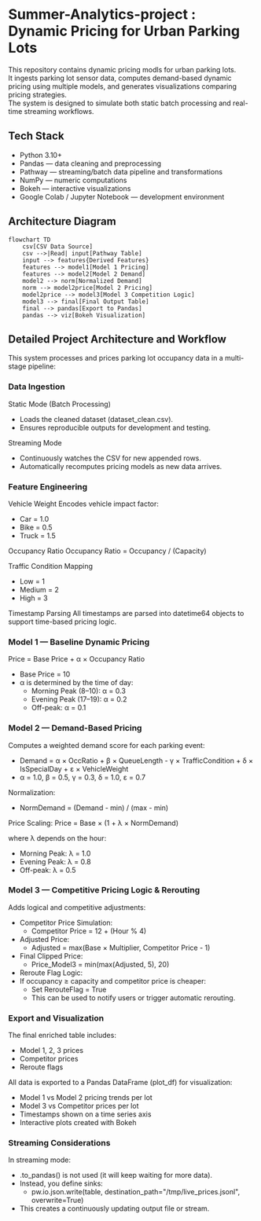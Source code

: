 # Summer-Analytics-project : Dynamic Pricing for Urban Parking Lots

This repository contains dynamic pricing modls for urban parking lots.  
It ingests parking lot sensor data, computes demand-based dynamic pricing using multiple models, and generates visualizations comparing pricing strategies.  
The system is designed to simulate both static batch processing and real-time streaming workflows.


## Tech Stack

- Python 3.10+
- Pandas — data cleaning and preprocessing
- Pathway — streaming/batch data pipeline and transformations
- NumPy — numeric computations
- Bokeh — interactive visualizations
- Google Colab / Jupyter Notebook — development environment

 
## Architecture Diagram

```mermaid
flowchart TD
    csv[CSV Data Source]
    csv -->|Read| input[Pathway Table]
    input --> features{Derived Features}
    features --> model1[Model 1 Pricing]
    features --> model2[Model 2 Demand]
    model2 --> norm[Normalized Demand]
    norm --> model2price[Model 2 Pricing]
    model2price --> model3[Model 3 Competition Logic]
    model3 --> final[Final Output Table]
    final --> pandas[Export to Pandas]
    pandas --> viz[Bokeh Visualization]
```

## Detailed Project Architecture and Workflow
This system processes and prices parking lot occupancy data in a multi-stage pipeline:

### Data Ingestion
Static Mode (Batch Processing)
  - Loads the cleaned dataset (dataset_clean.csv).
  - Ensures reproducible outputs for development and testing.

Streaming Mode
  - Continuously watches the CSV for new appended rows.
  - Automatically recomputes pricing models as new data arrives.

### Feature Engineering

Vehicle Weight
Encodes vehicle impact factor:
  - Car = 1.0
  - Bike = 0.5
  - Truck = 1.5

Occupancy Ratio
  Occupancy Ratio = Occupancy / (Capacity)

Traffic Condition Mapping
  - Low = 1
  - Medium = 2
  - High = 3

Timestamp Parsing
All timestamps are parsed into datetime64 objects to support time-based pricing logic.

### Model 1 — Baseline Dynamic Pricing
Price = Base Price + α × Occupancy Ratio
  - Base Price = 10
  - α is determined by the time of day:
    - Morning Peak (8–10): α = 0.3
    - Evening Peak (17–19): α = 0.2
    - Off-peak: α = 0.1

### Model 2 — Demand-Based Pricing
Computes a weighted demand score for each parking event:
  - Demand = α × OccRatio + β × QueueLength - γ × TrafficCondition + δ × IsSpecialDay + ε × VehicleWeight
  - α = 1.0, β = 0.5, γ = 0.3, δ = 1.0, ε = 0.7

Normalization:
  - NormDemand = (Demand - min) / (max - min)

Price Scaling:
Price = Base × (1 + λ × NormDemand)

where λ depends on the hour:
  - Morning Peak: λ = 1.0
  - Evening Peak: λ = 0.8
  - Off-peak: λ = 0.5

### Model 3 — Competitive Pricing Logic & Rerouting
Adds logical and competitive adjustments:

  - Competitor Price Simulation:
    - Competitor Price = 12 + (Hour % 4)
  - Adjusted Price:
    - Adjusted = max(Base × Multiplier, Competitor Price - 1)
  - Final Clipped Price:
    - Price_Model3 = min(max(Adjusted, 5), 20)
  - Reroute Flag Logic:
  - If occupancy ≥ capacity and competitor price is cheaper:
    - Set RerouteFlag = True
    - This can be used to notify users or trigger automatic rerouting.

### Export and Visualization
The final enriched table includes:
  - Model 1, 2, 3 prices
  - Competitor prices
  - Reroute flags
  
All data is exported to a Pandas DataFrame (plot_df) for visualization:
  - Model 1 vs Model 2 pricing trends per lot
  - Model 3 vs Competitor prices per lot
  - Timestamps shown on a time series axis
  - Interactive plots created with Bokeh

### Streaming Considerations
In streaming mode:
  - .to_pandas() is not used (it will keep waiting for more data).
  - Instead, you define sinks:
    - pw.io.json.write(table, destination_path="/tmp/live_prices.jsonl", overwrite=True)
  - This creates a continuously updating output file or stream.

